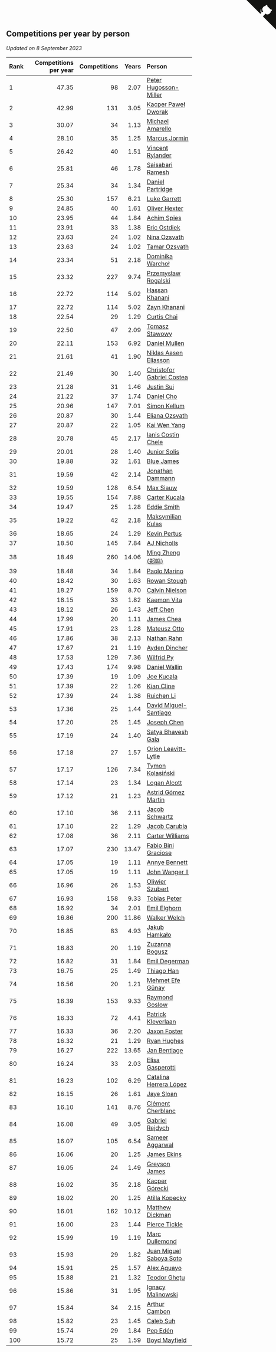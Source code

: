 ## Competitions per year by person

*Updated on  8 September 2023*

| Rank | Competitions per year | Competitions | Years | Person |
| :--- | ---: | ---: | ---: | :--- |
| 1 | 47.35 | 98 | 2.07 | [Peter Hugosson-Miller](https://www.worldcubeassociation.org/persons/2021HUGO01) |
| 2 | 42.99 | 131 | 3.05 | [Kacper Paweł Dworak](https://www.worldcubeassociation.org/persons/2020DWOR01) |
| 3 | 30.07 | 34 | 1.13 | [Michael Amarello](https://www.worldcubeassociation.org/persons/2022AMAR09) |
| 4 | 28.10 | 35 | 1.25 | [Marcus Jormin](https://www.worldcubeassociation.org/persons/2022JORM01) |
| 5 | 26.42 | 40 | 1.51 | [Vincent Rylander](https://www.worldcubeassociation.org/persons/2022RYLA01) |
| 6 | 25.81 | 46 | 1.78 | [Saisabari Ramesh](https://www.worldcubeassociation.org/persons/2021RAME01) |
| 7 | 25.34 | 34 | 1.34 | [Daniel Partridge](https://www.worldcubeassociation.org/persons/2022PART02) |
| 8 | 25.30 | 157 | 6.21 | [Luke Garrett](https://www.worldcubeassociation.org/persons/2017GARR05) |
| 9 | 24.85 | 40 | 1.61 | [Oliver Hexter](https://www.worldcubeassociation.org/persons/2022HEXT01) |
| 10 | 23.95 | 44 | 1.84 | [Achim Spies](https://www.worldcubeassociation.org/persons/2021SPIE01) |
| 11 | 23.91 | 33 | 1.38 | [Eric Ostdiek](https://www.worldcubeassociation.org/persons/2022OSTD01) |
| 12 | 23.63 | 24 | 1.02 | [Nina Ozsvath](https://www.worldcubeassociation.org/persons/2022OZSV03) |
| 13 | 23.63 | 24 | 1.02 | [Tamar Ozsvath](https://www.worldcubeassociation.org/persons/2022OZSV04) |
| 14 | 23.34 | 51 | 2.18 | [Dominika Warchoł](https://www.worldcubeassociation.org/persons/2021WARC01) |
| 15 | 23.32 | 227 | 9.74 | [Przemysław Rogalski](https://www.worldcubeassociation.org/persons/2013ROGA02) |
| 16 | 22.72 | 114 | 5.02 | [Hassan Khanani](https://www.worldcubeassociation.org/persons/2018KHAN26) |
| 17 | 22.72 | 114 | 5.02 | [Zayn Khanani](https://www.worldcubeassociation.org/persons/2018KHAN28) |
| 18 | 22.54 | 29 | 1.29 | [Curtis Chai](https://www.worldcubeassociation.org/persons/2022CHAI02) |
| 19 | 22.50 | 47 | 2.09 | [Tomasz Stawowy](https://www.worldcubeassociation.org/persons/2021STAW01) |
| 20 | 22.11 | 153 | 6.92 | [Daniel Mullen](https://www.worldcubeassociation.org/persons/2016MULL04) |
| 21 | 21.61 | 41 | 1.90 | [Niklas Aasen Eliasson](https://www.worldcubeassociation.org/persons/2021ELIA01) |
| 22 | 21.49 | 30 | 1.40 | [Christofor Gabriel Costea](https://www.worldcubeassociation.org/persons/2022COST03) |
| 23 | 21.28 | 31 | 1.46 | [Justin Sui](https://www.worldcubeassociation.org/persons/2022SUIJ01) |
| 24 | 21.22 | 37 | 1.74 | [Daniel Cho](https://www.worldcubeassociation.org/persons/2021CHOD01) |
| 25 | 20.96 | 147 | 7.01 | [Simon Kellum](https://www.worldcubeassociation.org/persons/2016KELL12) |
| 26 | 20.87 | 30 | 1.44 | [Eliana Ozsvath](https://www.worldcubeassociation.org/persons/2022OZSV01) |
| 27 | 20.87 | 22 | 1.05 | [Kai Wen Yang](https://www.worldcubeassociation.org/persons/2022YANG19) |
| 28 | 20.78 | 45 | 2.17 | [Ianis Costin Chele](https://www.worldcubeassociation.org/persons/2021CHEL01) |
| 29 | 20.01 | 28 | 1.40 | [Junior Solis](https://www.worldcubeassociation.org/persons/2022SOLI03) |
| 30 | 19.88 | 32 | 1.61 | [Blue James](https://www.worldcubeassociation.org/persons/2022JAME01) |
| 31 | 19.59 | 42 | 2.14 | [Jonathan Dammann](https://www.worldcubeassociation.org/persons/2021DAMM01) |
| 32 | 19.59 | 128 | 6.54 | [Max Siauw](https://www.worldcubeassociation.org/persons/2017SIAU02) |
| 33 | 19.55 | 154 | 7.88 | [Carter Kucala](https://www.worldcubeassociation.org/persons/2015KUCA01) |
| 34 | 19.47 | 25 | 1.28 | [Eddie Smith](https://www.worldcubeassociation.org/persons/2022SMIT20) |
| 35 | 19.22 | 42 | 2.18 | [Maksymilian Kulas](https://www.worldcubeassociation.org/persons/2021KULA02) |
| 36 | 18.65 | 24 | 1.29 | [Kevin Pertus](https://www.worldcubeassociation.org/persons/2022PERT01) |
| 37 | 18.50 | 145 | 7.84 | [AJ Nicholls](https://www.worldcubeassociation.org/persons/2015NICH04) |
| 38 | 18.49 | 260 | 14.06 | [Ming Zheng (郑鸣)](https://www.worldcubeassociation.org/persons/2009ZHEN11) |
| 39 | 18.48 | 34 | 1.84 | [Paolo Marino](https://www.worldcubeassociation.org/persons/2021MARI04) |
| 40 | 18.42 | 30 | 1.63 | [Rowan Stough](https://www.worldcubeassociation.org/persons/2022STOU01) |
| 41 | 18.27 | 159 | 8.70 | [Calvin Nielson](https://www.worldcubeassociation.org/persons/2014NIEL03) |
| 42 | 18.15 | 33 | 1.82 | [Kaemon Vita](https://www.worldcubeassociation.org/persons/2021VITA01) |
| 43 | 18.12 | 26 | 1.43 | [Jeff Chen](https://www.worldcubeassociation.org/persons/2022CHEN19) |
| 44 | 17.99 | 20 | 1.11 | [James Chea](https://www.worldcubeassociation.org/persons/2022CHEA05) |
| 45 | 17.91 | 23 | 1.28 | [Mateusz Otto](https://www.worldcubeassociation.org/persons/2022OTTO01) |
| 46 | 17.86 | 38 | 2.13 | [Nathan Rahn](https://www.worldcubeassociation.org/persons/2021RAHN01) |
| 47 | 17.67 | 21 | 1.19 | [Ayden Dincher](https://www.worldcubeassociation.org/persons/2022DINC01) |
| 48 | 17.53 | 129 | 7.36 | [Wilfrid Py](https://www.worldcubeassociation.org/persons/2016PYWI01) |
| 49 | 17.43 | 174 | 9.98 | [Daniel Wallin](https://www.worldcubeassociation.org/persons/2013WALL03) |
| 50 | 17.39 | 19 | 1.09 | [Joe Kucala](https://www.worldcubeassociation.org/persons/2022KUCA01) |
| 51 | 17.39 | 22 | 1.26 | [Kian Cline](https://www.worldcubeassociation.org/persons/2022CLIN01) |
| 52 | 17.39 | 24 | 1.38 | [Ruichen Li](https://www.worldcubeassociation.org/persons/2022LIRU02) |
| 53 | 17.36 | 25 | 1.44 | [David Miguel-Santiago](https://www.worldcubeassociation.org/persons/2022MIGU02) |
| 54 | 17.20 | 25 | 1.45 | [Joseph Chen](https://www.worldcubeassociation.org/persons/2022CHEN16) |
| 55 | 17.19 | 24 | 1.40 | [Satya Bhavesh Gala](https://www.worldcubeassociation.org/persons/2022GALA03) |
| 56 | 17.18 | 27 | 1.57 | [Orion Leavitt-Lytle](https://www.worldcubeassociation.org/persons/2022LEAV01) |
| 57 | 17.17 | 126 | 7.34 | [Tymon Kolasiński](https://www.worldcubeassociation.org/persons/2016KOLA02) |
| 58 | 17.14 | 23 | 1.34 | [Logan Alcott](https://www.worldcubeassociation.org/persons/2022ALCO02) |
| 59 | 17.12 | 21 | 1.23 | [Astrid Gómez Martin](https://www.worldcubeassociation.org/persons/2022MART26) |
| 60 | 17.10 | 36 | 2.11 | [Jacob Schwartz](https://www.worldcubeassociation.org/persons/2021SCHW01) |
| 61 | 17.10 | 22 | 1.29 | [Jacob Carubia](https://www.worldcubeassociation.org/persons/2022CARU02) |
| 62 | 17.08 | 36 | 2.11 | [Carter Williams](https://www.worldcubeassociation.org/persons/2021WILL06) |
| 63 | 17.07 | 230 | 13.47 | [Fabio Bini Graciose](https://www.worldcubeassociation.org/persons/2010GRAC02) |
| 64 | 17.05 | 19 | 1.11 | [Annye Bennett](https://www.worldcubeassociation.org/persons/2022BENN11) |
| 65 | 17.05 | 19 | 1.11 | [John Wanger II](https://www.worldcubeassociation.org/persons/2022WANG39) |
| 66 | 16.96 | 26 | 1.53 | [Oliwier Szubert](https://www.worldcubeassociation.org/persons/2022SZUB01) |
| 67 | 16.93 | 158 | 9.33 | [Tobias Peter](https://www.worldcubeassociation.org/persons/2014PETE03) |
| 68 | 16.92 | 34 | 2.01 | [Emil Elghorn](https://www.worldcubeassociation.org/persons/2021ELGH01) |
| 69 | 16.86 | 200 | 11.86 | [Walker Welch](https://www.worldcubeassociation.org/persons/2011WELC01) |
| 70 | 16.85 | 83 | 4.93 | [Jakub Hamkało](https://www.worldcubeassociation.org/persons/2018HAMK01) |
| 71 | 16.83 | 20 | 1.19 | [Zuzanna Bogusz](https://www.worldcubeassociation.org/persons/2022BOGU01) |
| 72 | 16.82 | 31 | 1.84 | [Emil Degerman](https://www.worldcubeassociation.org/persons/2021DEGE01) |
| 73 | 16.75 | 25 | 1.49 | [Thiago Han](https://www.worldcubeassociation.org/persons/2022HANT01) |
| 74 | 16.56 | 20 | 1.21 | [Mehmet Efe Günay](https://www.worldcubeassociation.org/persons/2022GUNA05) |
| 75 | 16.39 | 153 | 9.33 | [Raymond Goslow](https://www.worldcubeassociation.org/persons/2014GOSL01) |
| 76 | 16.33 | 72 | 4.41 | [Patrick Kleverlaan](https://www.worldcubeassociation.org/persons/2019KLEV01) |
| 77 | 16.33 | 36 | 2.20 | [Jaxon Foster](https://www.worldcubeassociation.org/persons/2021FOST01) |
| 78 | 16.32 | 21 | 1.29 | [Ryan Hughes](https://www.worldcubeassociation.org/persons/2022HUGH04) |
| 79 | 16.27 | 222 | 13.65 | [Jan Bentlage](https://www.worldcubeassociation.org/persons/2010BENT01) |
| 80 | 16.24 | 33 | 2.03 | [Elisa Gasperotti](https://www.worldcubeassociation.org/persons/2021GASP01) |
| 81 | 16.23 | 102 | 6.29 | [Catalina Herrera López](https://www.worldcubeassociation.org/persons/2017LOPE31) |
| 82 | 16.15 | 26 | 1.61 | [Jaye Sloan](https://www.worldcubeassociation.org/persons/2022SLOA01) |
| 83 | 16.10 | 141 | 8.76 | [Clément Cherblanc](https://www.worldcubeassociation.org/persons/2014CHER05) |
| 84 | 16.08 | 49 | 3.05 | [Gabriel Rejdych](https://www.worldcubeassociation.org/persons/2020REJD01) |
| 85 | 16.07 | 105 | 6.54 | [Sameer Aggarwal](https://www.worldcubeassociation.org/persons/2017AGGA01) |
| 86 | 16.06 | 20 | 1.25 | [James Ekins](https://www.worldcubeassociation.org/persons/2022EKIN01) |
| 87 | 16.05 | 24 | 1.49 | [Greyson James](https://www.worldcubeassociation.org/persons/2022JAME02) |
| 88 | 16.02 | 35 | 2.18 | [Kacper Górecki](https://www.worldcubeassociation.org/persons/2021GORE01) |
| 89 | 16.02 | 20 | 1.25 | [Atilla Kopecky](https://www.worldcubeassociation.org/persons/2022KOPE01) |
| 90 | 16.01 | 162 | 10.12 | [Matthew Dickman](https://www.worldcubeassociation.org/persons/2013DICK01) |
| 91 | 16.00 | 23 | 1.44 | [Pierce Tickle](https://www.worldcubeassociation.org/persons/2022TICK01) |
| 92 | 15.99 | 19 | 1.19 | [Marc Dullemond](https://www.worldcubeassociation.org/persons/2022DULL01) |
| 93 | 15.93 | 29 | 1.82 | [Juan Miguel Saboya Soto](https://www.worldcubeassociation.org/persons/2021SOTO01) |
| 94 | 15.91 | 25 | 1.57 | [Alex Aguayo](https://www.worldcubeassociation.org/persons/2022AGUA01) |
| 95 | 15.88 | 21 | 1.32 | [Teodor Ghețu](https://www.worldcubeassociation.org/persons/2022GHET01) |
| 96 | 15.86 | 31 | 1.95 | [Ignacy Malinowski](https://www.worldcubeassociation.org/persons/2021MALI02) |
| 97 | 15.84 | 34 | 2.15 | [Arthur Cambon](https://www.worldcubeassociation.org/persons/2021CAMB01) |
| 98 | 15.82 | 23 | 1.45 | [Caleb Suh](https://www.worldcubeassociation.org/persons/2022SUHC01) |
| 99 | 15.74 | 29 | 1.84 | [Pep Edén](https://www.worldcubeassociation.org/persons/2021EDEN01) |
| 100 | 15.72 | 25 | 1.59 | [Boyd Mayfield](https://www.worldcubeassociation.org/persons/2022MAYF01) |


<a href="https://github.com/JustinTimeCuber/wca_statistics" class="github-corner" aria-label="View source on Github"><svg width="80" height="80" viewBox="0 0 250 250" style="fill:#151513; color:#fff; position: absolute; top: 0; border: 0; right: 0;" aria-hidden="true"><path d="M0,0 L115,115 L130,115 L142,142 L250,250 L250,0 Z"></path><path d="M128.3,109.0 C113.8,99.7 119.0,89.6 119.0,89.6 C122.0,82.7 120.5,78.6 120.5,78.6 C119.2,72.0 123.4,76.3 123.4,76.3 C127.3,80.9 125.5,87.3 125.5,87.3 C122.9,97.6 130.6,101.9 134.4,103.2" fill="currentColor" style="transform-origin: 130px 106px;" class="octo-arm"></path><path d="M115.0,115.0 C114.9,115.1 118.7,116.5 119.8,115.4 L133.7,101.6 C136.9,99.2 139.9,98.4 142.2,98.6 C133.8,88.0 127.5,74.4 143.8,58.0 C148.5,53.4 154.0,51.2 159.7,51.0 C160.3,49.4 163.2,43.6 171.4,40.1 C171.4,40.1 176.1,42.5 178.8,56.2 C183.1,58.6 187.2,61.8 190.9,65.4 C194.5,69.0 197.7,73.2 200.1,77.6 C213.8,80.2 216.3,84.9 216.3,84.9 C212.7,93.1 206.9,96.0 205.4,96.6 C205.1,102.4 203.0,107.8 198.3,112.5 C181.9,128.9 168.3,122.5 157.7,114.1 C157.9,116.9 156.7,120.9 152.7,124.9 L141.0,136.5 C139.8,137.7 141.6,141.9 141.8,141.8 Z" fill="currentColor" class="octo-body"></path></svg></a><style>.github-corner:hover .octo-arm{animation:octocat-wave 560ms ease-in-out}@keyframes octocat-wave{0%,100%{transform:rotate(0)}20%,60%{transform:rotate(-25deg)}40%,80%{transform:rotate(10deg)}}@media (max-width:500px){.github-corner:hover .octo-arm{animation:none}.github-corner .octo-arm{animation:octocat-wave 560ms ease-in-out}}</style>
